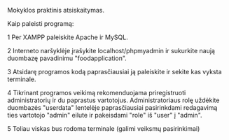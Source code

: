 Mokyklos praktinis atsiskaitymas.

Kaip paleisti programą:

1 Per XAMPP paleiskite Apache ir MySQL.

2 Interneto naršyklėje įrašykite localhost/phpmyadmin ir sukurkite naują duombazę pavadinimu "foodapplication".

3 Atsidarę programos kodą paprasčiausiai ją paleiskite ir sekite kas vyksta terminale.

4 Tikrinant programos veikimą rekomenduojama priregistruoti administratorių ir du paprastus vartotojus. Administratoriaus rolę uždėkite duombazės "userdata" lentelėje paprasčiausiai pasirinkdami redagavimą ties vartotojo "admin" eilute ir pakeisdami "role" iš "user" į "admin".

5 Toliau viskas bus rodoma terminale (galimi veiksmų pasirinkimai)
